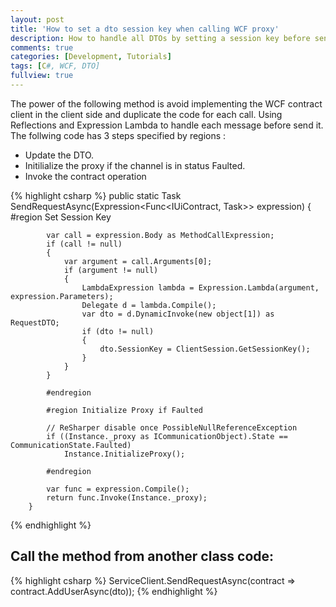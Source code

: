 ```yaml
---
layout: post
title: 'How to set a dto session key when calling WCF proxy'
description: How to handle all DTOs by setting a session key before sending to WCF host using expression lambda
comments: true
categories: [Development, Tutorials]
tags: [C#, WCF, DTO]
fullview: true
--- 
```


The power of the following method is avoid implementing the WCF contract client in the client side and duplicate the code for each call.
Using Reflections and Expression Lambda to handle each message before send it. 
The follwing code has 3 steps specified by regions :

- Update the DTO.
- Initilialize the proxy if the channel is in status Faulted.
- Invoke the contract operation

{% highlight csharp %}
public static Task<RequestResponse> SendRequestAsync(Expression<Func<IUiContract, Task<RequestResponse>>> expression)
        {
            #region Set Session Key

            var call = expression.Body as MethodCallExpression;
            if (call != null)
            {
                var argument = call.Arguments[0];
                if (argument != null)
                {
                    LambdaExpression lambda = Expression.Lambda(argument, expression.Parameters);
                    Delegate d = lambda.Compile();
                    var dto = d.DynamicInvoke(new object[1]) as RequestDTO;
                    if (dto != null)
                    {
                        dto.SessionKey = ClientSession.GetSessionKey();
                    }
                }
            }

            #endregion

            #region Initialize Proxy if Faulted

            // ReSharper disable once PossibleNullReferenceException
            if ((Instance._proxy as ICommunicationObject).State == CommunicationState.Faulted)
                Instance.InitializeProxy();

            #endregion

            var func = expression.Compile();
            return func.Invoke(Instance._proxy);
        }
{% endhighlight %}

## Call the method from another class code: 

{% highlight csharp %}
  ServiceClient.SendRequestAsync(contract => contract.AddUserAsync(dto));
{% endhighlight %}

